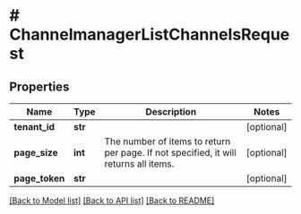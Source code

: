 # # ChannelmanagerListChannelsRequest


## Properties 


Name | Type | Description | Notes
------------ | ------------- | ------------- | -------------
**tenant_id**| **str** |   | [optional]
**page_size**| **int** | The number of items to return per page. If not specified, it will returns all items.  | [optional]
**page_token**| **str** |   | [optional]


[[Back to Model list]](../../README.md#models) [[Back to API list]](../../README.md#endpoints) [[Back to README]](../../README.md)

